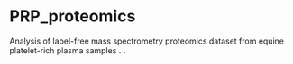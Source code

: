 # PRP_proteomics
Analysis of label-free mass spectrometry proteomics dataset from equine platelet-rich plasma samples
.
.
